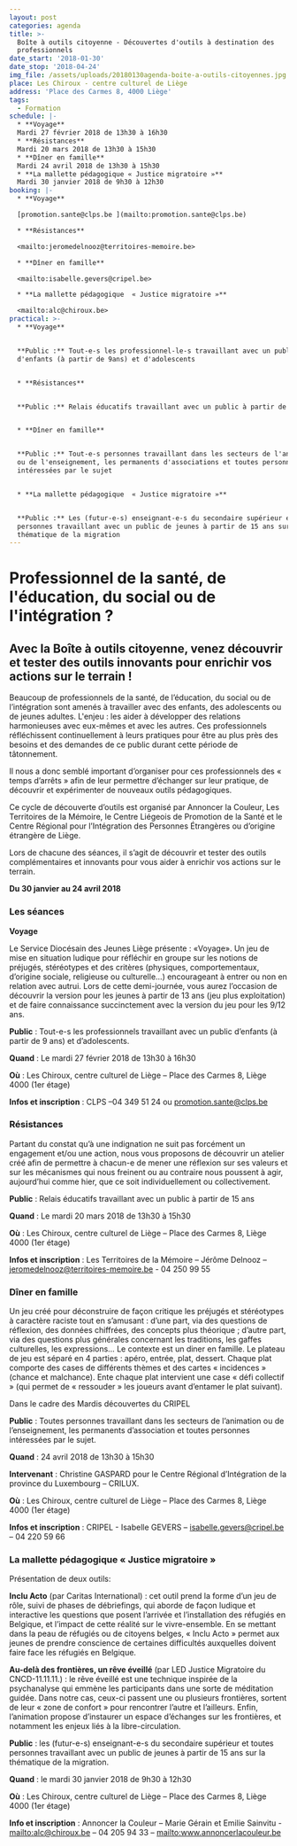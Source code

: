 ```yaml
---
layout: post
categories: agenda
title: >-
  Boîte à outils citoyenne - Découvertes d'outils à destination des
  professionnels
date_start: '2018-01-30'
date_stop: '2018-04-24'
img_file: /assets/uploads/20180130agenda-boite-a-outils-citoyennes.jpg
place: Les Chiroux - centre culturel de Liège
address: 'Place des Carmes 8, 4000 Liège'
tags:
  - Formation
schedule: |-
  * **Voyage**  
  Mardi 27 février 2018 de 13h30 à 16h30
  * **Résistances**
  Mardi 20 mars 2018 de 13h30 à 15h30
  * **Dîner en famille**
  Mardi 24 avril 2018 de 13h30 à 15h30
  * **La mallette pédagogique « Justice migratoire »**
  Mardi 30 janvier 2018 de 9h30 à 12h30
booking: |-
  * **Voyage**

  [promotion.sante@clps.be ](mailto:promotion.sante@clps.be)

  * **Résistances**

  <mailto:jeromedelnooz@territoires-memoire.be>

  * **Dîner en famille**

  <mailto:isabelle.gevers@cripel.be>

  * **La mallette pédagogique  « Justice migratoire »**

  <mailto:alc@chiroux.be>
practical: >-
  * **Voyage**


  **Public :** Tout-e-s les professionnel-le-s travaillant avec un public
  d'enfants (à partir de 9ans) et d'adolescents


  * **Résistances**


  **Public :** Relais éducatifs travaillant avec un public à partir de 15 ans


  * **Dîner en famille**


  **Public :** Tout-e-s personnes travaillant dans les secteurs de l'animation
  ou de l'enseignement, les permanents d'associations et toutes personnes
  intéressées par le sujet


  * **La mallette pédagogique  « Justice migratoire »**


  **Public :** Les (futur-e-s) enseignant-e-s du secondaire supérieur et toutes
  personnes travaillant avec un public de jeunes à partir de 15 ans sur la
  thématique de la migration
---
```

# Professionnel de la santé, de l'éducation, du social ou de l'intégration ?

## Avec la Boîte à outils citoyenne, venez découvrir et tester des outils innovants pour enrichir vos actions sur le terrain !

Beaucoup de professionnels de la santé, de l’éducation, du social ou de l’intégration sont amenés à travailler avec des enfants, des adolescents ou de jeunes adultes. L'enjeu : les aider à développer des relations harmonieuses avec eux-mêmes et avec les autres. Ces professionnels réfléchissent continuellement à leurs pratiques pour être au plus près des besoins et des demandes de ce public durant cette période de tâtonnement.

Il nous a donc semblé important d’organiser pour ces professionnels des « temps d’arrêts » afin de leur permettre d’échanger sur leur pratique, de découvrir et expérimenter de nouveaux outils pédagogiques.

Ce cycle de découverte d’outils est organisé par Annoncer la Couleur, Les Territoires de la Mémoire, le Centre Liégeois de Promotion de la Santé et le Centre Régional pour l’Intégration des Personnes Étrangères ou d’origine étrangère de Liège.

Lors de chacune des séances, il s’agit de découvrir et tester des outils complémentaires et innovants pour vous aider à enrichir vos actions sur le terrain.

**Du 30 janvier au 24 avril 2018**

### Les séances

**Voyage**

Le Service Diocésain des Jeunes Liège présente : «Voyage». Un jeu de mise en situation ludique pour réfléchir en groupe sur les notions de préjugés, stéréotypes et des critères (physiques, comportementaux, d’origine sociale, religieuse ou culturelle…) encourageant à entrer ou non en relation avec autrui. Lors de cette demi-journée, vous aurez l’occasion de découvrir la version pour les jeunes à partir de 13 ans (jeu plus exploitation) et de faire connaissance succinctement avec la version du jeu pour les 9/12 ans.

**Public** : Tout-e-s les professionnels travaillant avec un public d’enfants (à partir de 9 ans) et d’adolescents. 

**Quand** : Le mardi 27 février 2018 de 13h30 à 16h30 

**Où** : Les Chiroux, centre culturel de Liège – Place des Carmes 8, Liège 4000 (1er étage)

**Infos et inscription** : CLPS –04 349 51 24 ou [promotion.sante@clps.be ](mailto:promotion.sante@clps.be)

### Résistances

Partant du constat qu’à une indignation ne suit pas forcément un engagement et/ou une action, nous vous proposons de découvrir un atelier créé afin de permettre à chacun-e de mener une réflexion sur ses valeurs et sur les mécanismes qui nous freinent ou au contraire nous poussent à agir, aujourd’hui comme hier, que ce soit individuellement ou collectivement.

**Public** : Relais éducatifs travaillant avec un public à partir de 15 ans

**Quand** : Le mardi 20 mars 2018 de 13h30 à 15h30

**Où** : Les Chiroux, centre culturel de Liège – Place des Carmes 8, Liège 4000 (1er étage)

**Infos et inscription** : Les Territoires de la Mémoire – Jérôme Delnooz – j[eromedelnooz@territoires-memoire.be](mailto:jeromedelnooz@territoires-memoire.be) - 04 250 99 55

### Dîner en famille

Un jeu créé pour déconstruire de façon critique les préjugés et stéréotypes à caractère raciste tout en s’amusant : d’une part, via des questions de réflexion, des données chiffrées, des concepts plus théorique ; d’autre part, via des questions plus générales concernant les traditions, les gaffes culturelles, les expressions… Le contexte est un diner en famille. Le plateau de jeu est séparé en 4 parties : apéro, entrée, plat, dessert. Chaque plat comporte des cases de différents thèmes et des cartes « incidences » (chance et malchance). Ente chaque plat intervient une case « défi collectif » (qui permet de « ressouder » les joueurs avant d’entamer le plat suivant).

Dans le cadre des Mardis découvertes du CRIPEL

**Public** : Toutes personnes travaillant dans les secteurs de l’animation ou de l’enseignement, les permanents d’association et toutes personnes intéressées par le sujet.

**Quand** : 24 avril 2018 de 13h30 à 15h30

**Intervenant** : Christine GASPARD pour le Centre Régional d’Intégration de la province du Luxembourg – CRILUX.

**Où** : Les Chiroux, centre culturel de Liège – Place des Carmes 8, Liège 4000 (1er étage)

**Infos et inscription** : CRIPEL - Isabelle GEVERS – [isabelle.gevers@cripel.be](isabelle.gevers@cripel.be) – 04 220 59 66

### La mallette pédagogique  « Justice migratoire »

Présentation de deux outils:

**Inclu Acto** (par Caritas International) : cet outil prend la forme d’un jeu de rôle, suivi de phases de débriefings, qui aborde de façon ludique et interactive les questions que posent l’arrivée et l’installation des réfugiés en Belgique, et l’impact de cette réalité sur le vivre-ensemble. En se mettant dans la peau de réfugiés ou de citoyens belges, « Inclu Acto » permet aux jeunes de prendre conscience de certaines difficultés auxquelles doivent faire face les réfugiés en Belgique.

**Au-delà des frontières, un rêve éveillé** (par LED Justice ­Migratoire du CNCD-11.11.11.) : le rêve éveillé est une technique inspirée de la psychanalyse qui emmène les participants dans une sorte de méditation guidée. Dans notre cas, ceux-ci passent une ou plusieurs frontières, sortent de leur « zone de confort » pour rencontrer l’autre et l’ailleurs. Enfin, l’animation propose d’instaurer un espace d’échanges sur les frontières, et notamment les enjeux liés à la libre-circulation.

**Public** : les (futur-e-s) enseignant-e-s du secondaire supérieur et toutes personnes travaillant avec un public de jeunes à partir de 15 ans sur la thématique de la migration.

**Quand** : le mardi 30 janvier 2018 de 9h30 à 12h30 

**Où** : Les Chiroux, centre culturel de Liège – Place des Carmes 8, Liège 4000 (1er étage)

**Info et inscription** : Annoncer la Couleur – Marie Gérain et Emilie Sainvitu - <mailto:alc@chiroux.be> – 04 205 94 33 – <mailto:www.annoncerlacouleur.be>
